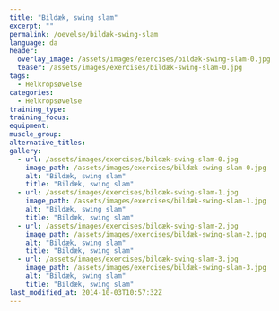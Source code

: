 ```yaml
---
title: "Bildæk, swing slam"
excerpt: ""
permalink: /oevelse/bildæk-swing-slam
language: da
header:
  overlay_image: /assets/images/exercises/bildæk-swing-slam-0.jpg
  teaser: /assets/images/exercises/bildæk-swing-slam-0.jpg
tags:
  - Helkropsøvelse
categories:
  - Helkropsøvelse
training_type: 
training_focus: 
equipment:
muscle_group:
alternative_titles:
gallery:
  - url: /assets/images/exercises/bildæk-swing-slam-0.jpg
    image_path: /assets/images/exercises/bildæk-swing-slam-0.jpg
    alt: "Bildæk, swing slam"
    title: "Bildæk, swing slam"
  - url: /assets/images/exercises/bildæk-swing-slam-1.jpg
    image_path: /assets/images/exercises/bildæk-swing-slam-1.jpg
    alt: "Bildæk, swing slam"
    title: "Bildæk, swing slam"
  - url: /assets/images/exercises/bildæk-swing-slam-2.jpg
    image_path: /assets/images/exercises/bildæk-swing-slam-2.jpg
    alt: "Bildæk, swing slam"
    title: "Bildæk, swing slam"
  - url: /assets/images/exercises/bildæk-swing-slam-3.jpg
    image_path: /assets/images/exercises/bildæk-swing-slam-3.jpg
    alt: "Bildæk, swing slam"
    title: "Bildæk, swing slam"
last_modified_at: 2014-10-03T10:57:32Z
---
```



